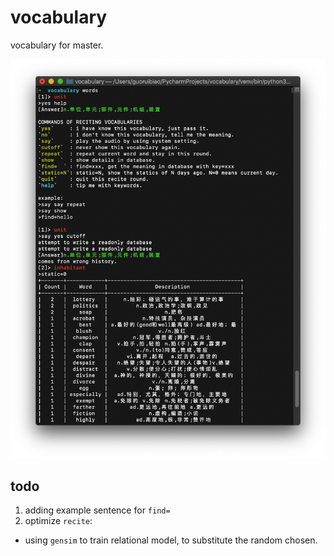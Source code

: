 # vocabulary
vocabulary for master.

![demonstration](/demo.png)

## todo
1. adding example sentence for `find=`
2. optimize `recite`:
  - using `gensim` to train relational model, to substitute the random chosen. 